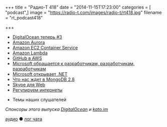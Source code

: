 +++
title = "Радио-Т 418"
date = "2014-11-15T17:23:00"
categories = [ "podcast",]
image = "https://radio-t.com/images/radio-t/rt418.jpg"
filename = "rt_podcast418"

+++

* [DigitalOcean теперь #3](http://prsm.tc/5TH0px)
* [Amazon Aurora](http://aws.amazon.com/blogs/aws/highly-scalable-mysql-compat-rds-db-engine)
* [Amazon EC2 Container Service](//aws.amazon.com/ecs/)
* [Amazon Lambda](http://venturebeat.com/2014/11/15/aws-lambda-analysis/)
* [GitHub в AWS](http://prsm.tc/NEs9in)
* [Microsoft обращается к разработчикам, разработчикам, разработчикам](http://geektimes.ru/post/241462/)
* [Microsoft открывает .NET](http://venturebeat.com/2014/11/12/microsoft-starts-to-open-source-net-and-take-it-cross-platform-to-mac-linux/)
* [Что нас ждет в MongoDB 2.8](http://blog.mongodb.org/post/102461818738/announcing-mongodb-2-8-0-rc0-release-candidate-and-bug)
* [Skype для Web](http://www.theverge.com/2014/11/14/7219779/skype-for-web-beta-launch)
* [Регулируем интернеты](http://techcrunch.com/2014/11/10/president-obama-calls-for-a-free-and-open-internet-wants-it-reclassified-as-a-utility/)
- Темы наших слушателей

_Спонсоры этого выпуска [DigitalOcean](https://www.digitalocean.com) и [kato.im](https://kato.im)_

[аудио](http://cdn.radio-t.com/rt_podcast418.mp3) ● [лог чата](http://chat.radio-t.com/logs/radio-t-418.html)
<audio src="http://cdn.radio-t.com/rt_podcast418.mp3" preload="none"></audio>